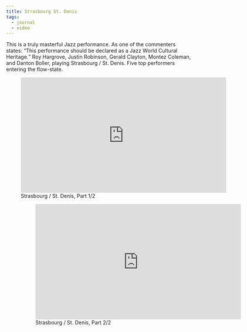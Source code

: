 ```yaml
---
title: Strasbourg St. Denis
tags: 
  - journal
  - video
---
```

This is  a truly masterful Jazz performance. As one of the commenters states: <q>This performance should be declared as a Jazz World Cultural Heritage.</q> Roy Hargrove, Justin Robinson, Gerald Clayton, Montez Coleman, and Danton Boller, playing Strasbourg / St. Denis. Five top performers entering the flow-state.

<figure>
<iframe width="560" height="315" src="https://www.youtube.com/embed/L0WXEzwZOv0?si=BjPJGH8n36W2qTHS" title="YouTube video player" frameborder="0" allow="accelerometer; autoplay; clipboard-write; encrypted-media; gyroscope; picture-in-picture; web-share" referrerpolicy="strict-origin-when-cross-origin" allowfullscreen></iframe>
<figcaption>Strasbourg / St. Denis, Part 1/2</figcaption>
</frigure>

<figure>
<iframe width="560" height="315" src="https://www.youtube.com/embed/vXxXQRoMJ1w?si=jTwyJUoZFN4Ll010" title="YouTube video player" frameborder="0" allow="accelerometer; autoplay; clipboard-write; encrypted-media; gyroscope; picture-in-picture; web-share" referrerpolicy="strict-origin-when-cross-origin" allowfullscreen></iframe>
<figcaption>Strasbourg / St. Denis, Part 2/2</figcaption>
</figure>